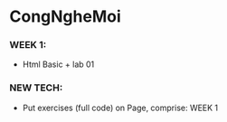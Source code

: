 # CongNgheMoi
### WEEK 1: 
- Html Basic + lab 01
### NEW TECH: 
- Put exercises (full code) on Page, comprise: WEEK 1
